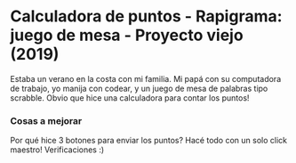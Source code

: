 # Calculadora de puntos - Rapigrama: juego de mesa - Proyecto viejo (2019)


Estaba un verano en la costa con mi familia. Mi papá con su computadora de trabajo, yo manija con codear, y un juego de mesa de palabras tipo scrabble.
Obvio que hice una calculadora para contar los puntos!

### Cosas a mejorar
Por qué hice 3 botones para enviar los puntos? Hacé todo con un solo click maestro!
Verificaciones :)
